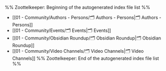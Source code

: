 %% Zoottelkeeper: Beginning of the autogenerated index file list  %%
-  [[01 - Community/Authors - Persons/🗂️ Authors - Persons|🗂️ Authors - Persons]]
-  [[01 - Community/Events/🗂️ Events|🗂️ Events]]
-  [[01 - Community/Obsidian Roundup/🗂️ Obsidian Roundup|🗂️ Obsidian Roundup]]
-  [[01 - Community/Video Channels/🗂️ Video Channels|🗂️ Video Channels]]
%% Zoottelkeeper: End of the autogenerated index file list  %%
